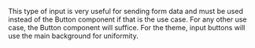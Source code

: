 This type of input is very useful for sending form data and must be used instead of the Button component if that is the use case. For any other use case, the Button component will suffice. For the theme, input buttons will use the main background for uniformity.